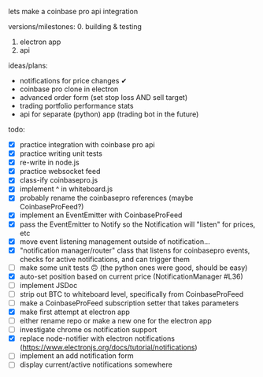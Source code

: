 lets make a coinbase pro api integration


versions/milestones:
0. building & testing
1. electron app
2. api


ideas/plans:
* notifications for price changes ✔
* coinbase pro clone in electron
* advanced order form (set stop loss AND sell target)
* trading portfolio performance stats
* api for separate (python) app (trading bot in the future)


todo:
- [x] practice integration with coinbase pro api
- [x] practice writing unit tests
- [x] re-write in node.js
- [x] practice websocket feed
- [x] class-ify coinbasepro.js
- [x] implement ^ in whiteboard.js
- [x] probably rename the coinbasepro references (maybe CoinbaseProFeed?)
- [x] implement an EventEmitter with CoinbaseProFeed
- [x] pass the EventEmitter to Notify so the Notification will "listen" for prices, etc
- [x] move event listening management outside of notification...
- [x] "notification manager/router" class that listens for coinbasepro events, checks for active notifications, and can trigger them
- [ ] make some unit tests 🙃 (the python ones were good, should be easy)
- [x] auto-set position based on current price (NotificationManager #L36)
- [ ] implement JSDoc
- [ ] strip out BTC to whiteboard level, specifically from CoinbaseProFeed
- [ ] make a CoinbaseProFeed subscription setter that takes parameters
- [x] make first attempt at electron app
- [ ] either rename repo or make a new one for the electron app
- [ ] investigate chrome os notification support
- [x] replace node-notifier with electron notifications (https://www.electronjs.org/docs/tutorial/notifications)
- [ ] implement an add notification form
- [ ] display current/active notifications somewhere
